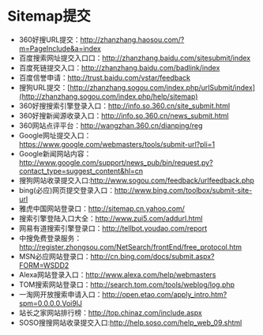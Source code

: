 # Sitemap提交

- 360好搜URL提交：http://zhanzhang.haosou.com/?m=PageInclude&a=index
- 百度搜索网址提交入口口：http://zhanzhang.baidu.com/sitesubmit/index
- 百度死链提交入口：http://zhanzhang.baidu.com/badlink/index
- 百度信誉申请：http://trust.baidu.com/vstar/feedback
- 搜狗URL提交：[http://zhanzhang.sogou.com/index.php/urlSubmit/index](http://zhanzhang.sogou.com/index.php/help/sitemap)
- 360好搜搜索引擎登录入口：http://info.so.360.cn/site_submit.html
- 360好搜新闻源收录入口：http://info.so.360.cn/news_submit.html
- 360网站点评平台：http://wangzhan.360.cn/dianping/reg
- Google网址提交入口：https://www.google.com/webmasters/tools/submit-url?pli=1
- Google新闻网站内容：http://www.google.com/support/news_pub/bin/request.py?contact_type=suggest_content&hl=cn
- 搜狗网站收录提交入口:http://www.sogou.com/feedback/urlfeedback.php
- bing(必应)网页提交登录入口：http://www.bing.com/toolbox/submit-site-url
- 雅虎中国网站登录口：http://sitemap.cn.yahoo.com/
- 搜索引擎登陆入口大全：http://www.zui5.com/addurl.html
- 网易有道搜索引擎登录口：http://tellbot.youdao.com/report
- 中搜免费登录服务：http://register.zhongsou.com/NetSearch/frontEnd/free_protocol.htm
- MSN必应网站登录口：http://cn.bing.com/docs/submit.aspx?FORM=WSDD2
- Alexa网站登录入口：http://www.alexa.com/help/webmasters
- TOM搜索网站登录口：http://search.tom.com/tools/weblog/log.php
- 一淘网开放搜索申请入口：http://open.etao.com/apply_intro.htm?spm=0.0.0.0.Voi9lJ
- 站长之家网站排行榜：http://top.chinaz.com/include.aspx
- SOSO搜搜网站收录提交入口:http://help.soso.com/help_web_09.shtml